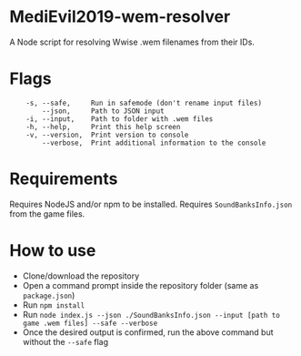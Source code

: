# MediEvil2019-wem-resolver
A Node script for resolving Wwise .wem filenames from their IDs.

# Flags
```text
	-s, --safe,     Run in safemode (don't rename input files)
        --json,     Path to JSON input
    -i, --input,    Path to folder with .wem files
    -h, --help,     Print this help screen
    -v, --version,  Print version to console
        --verbose,  Print additional information to the console
```
		
# Requirements
Requires NodeJS and/or npm to be installed. Requires `SoundBanksInfo.json` from the game files.

# How to use
- Clone/download the repository
- Open a command prompt inside the repository folder (same as `package.json`)
- Run `npm install`
- Run `node index.js --json ./SoundBanksInfo.json --input [path to game .wem files] --safe --verbose`
- Once the desired output is confirmed, run the above command but without the `--safe` flag